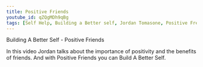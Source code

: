 ```yaml
---
title: Positive Friends
youtube_id: qZQgMDh9qBg
tags: [Self Help, Building a Better self, Jordan Tomasone, Positive Freinds]
---
```

Building A Better Self - Positive Friends

In this video Jordan talks about the importance of positivity and the benefits of friends.
And with Positive Friends you can Build A Better Self.
